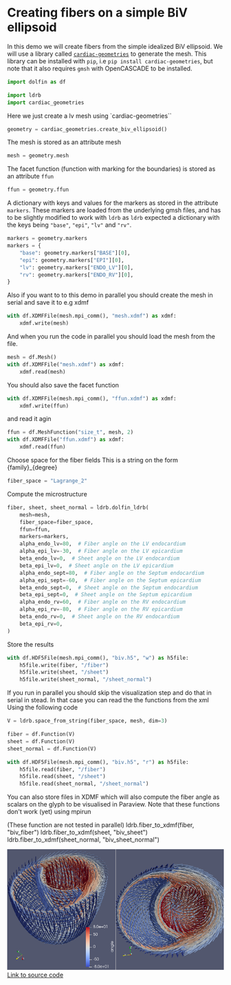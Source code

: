 # Creating fibers on a simple BiV ellipsoid

In this demo we will create fibers from the simple idealized BiV ellipsoid. We will use a library called [`cardiac-geometries`](https://computationalphysiology.github.io/cardiac_geometries/) to generate the mesh.
This library can be installed with `pip`, i.e `pip install cardiac-geometries`, but note that it also requires `gmsh` with OpenCASCADE to be installed.



```python
import dolfin as df
```

```python
import ldrb
import cardiac_geometries
```



Here we just create a lv mesh using `cardiac-geometries``


```python
geometry = cardiac_geometries.create_biv_ellipsoid()
```


The mesh is stored as an attribute mesh


```python
mesh = geometry.mesh
```


The facet function (function with marking for the boundaries) is stored as an attribute `ffun`


```python
ffun = geometry.ffun
```


A dictionary with keys and values for the markers as stored in the attribute `markers`. These markers are loaded from the underlying gmsh files, and has to be slightly modified to work with `ldrb` as `ldrb` expected a dictionary with the keys being `"base"`, `"epi"`, `"lv"` and `"rv"`.


```python
markers = geometry.markers
markers = {
    "base": geometry.markers["BASE"][0],
    "epi": geometry.markers["EPI"][0],
    "lv": geometry.markers["ENDO_LV"][0],
    "rv": geometry.markers["ENDO_RV"][0],
}
```


Also if you want to to this demo in parallel you should create the mesh
in serial and save it to e.g xdmf



```python
with df.XDMFFile(mesh.mpi_comm(), "mesh.xdmf") as xdmf:
    xdmf.write(mesh)
```


And when you run the code in parallel you should load the mesh from the file.


```python
mesh = df.Mesh()
with df.XDMFFile("mesh.xdmf") as xdmf:
    xdmf.read(mesh)
```

You should also save the facet function

```python
with df.XDMFFile(mesh.mpi_comm(), "ffun.xdmf") as xdmf:
    xdmf.write(ffun)
```

and read it agin

```python
ffun = df.MeshFunction("size_t", mesh, 2)
with df.XDMFFile("ffun.xdmf") as xdmf:
    xdmf.read(ffun)
```


Choose space for the fiber fields
This is a string on the form {family}_{degree}

```python
fiber_space = "Lagrange_2"
```

Compute the microstructure

```python
fiber, sheet, sheet_normal = ldrb.dolfin_ldrb(
    mesh=mesh,
    fiber_space=fiber_space,
    ffun=ffun,
    markers=markers,
    alpha_endo_lv=80,  # Fiber angle on the LV endocardium
    alpha_epi_lv=-30,  # Fiber angle on the LV epicardium
    beta_endo_lv=0,  # Sheet angle on the LV endocardium
    beta_epi_lv=0,  # Sheet angle on the LV epicardium
    alpha_endo_sept=80,  # Fiber angle on the Septum endocardium
    alpha_epi_sept=-60,  # Fiber angle on the Septum epicardium
    beta_endo_sept=0,  # Sheet angle on the Septum endocardium
    beta_epi_sept=0,  # Sheet angle on the Septum epicardium
    alpha_endo_rv=60,  # Fiber angle on the RV endocardium
    alpha_epi_rv=-80,  # Fiber angle on the RV epicardium
    beta_endo_rv=0,  # Sheet angle on the RV endocardium
    beta_epi_rv=0,
)
```

Store the results

```python
with df.HDF5File(mesh.mpi_comm(), "biv.h5", "w") as h5file:
    h5file.write(fiber, "/fiber")
    h5file.write(sheet, "/sheet")
    h5file.write(sheet_normal, "/sheet_normal")
```

If you run in parallel you should skip the visualization step and do that in
serial in stead. In that case you can read the the functions from the xml
Using the following code


```python
V = ldrb.space_from_string(fiber_space, mesh, dim=3)
```

```python
fiber = df.Function(V)
sheet = df.Function(V)
sheet_normal = df.Function(V)
```

```python
with df.HDF5File(mesh.mpi_comm(), "biv.h5", "r") as h5file:
    h5file.read(fiber, "/fiber")
    h5file.read(sheet, "/sheet")
    h5file.read(sheet_normal, "/sheet_normal")
```


You can also store files in XDMF which will also compute the fiber angle as scalars on the glyph to be visualised in Paraview. Note that these functions don't work (yet) using mpirun


(These function are not tested in parallel)
ldrb.fiber_to_xdmf(fiber, "biv_fiber")
ldrb.fiber_to_xdmf(sheet, "biv_sheet")
ldrb.fiber_to_xdmf(sheet_normal, "biv_sheet_normal")


![_](_static/figures/biv_fiber.png)
[Link to source code](https://github.com/finsberg/ldrb/blob/main/demos/demo_biv.py)
